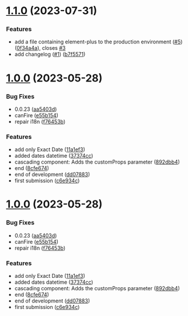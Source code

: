 # [1.1.0](https://github.com/Liberty-liu/Everright-filter/compare/v1.0.0...v1.1.0) (2023-07-31)


### Features

* add a file containing element-plus to the production environment ([#5](https://github.com/Liberty-liu/Everright-filter/issues/5)) ([0f34a4a](https://github.com/Liberty-liu/Everright-filter/commit/0f34a4ae56c7df33b50adee133b4f7c2d432248c)), closes [#3](https://github.com/Liberty-liu/Everright-filter/issues/3)
* add changelog ([#1](https://github.com/Liberty-liu/Everright-filter/issues/1)) ([b7f5571](https://github.com/Liberty-liu/Everright-filter/commit/b7f55714b752dce0233c3ce55500d126ccf39a0c))



# [1.0.0](https://github.com/Liberty-liu/Everright-filter/compare/c6e934cb8c814c2122d7fd145589aff19870a50b...v1.0.0) (2023-05-28)


### Bug Fixes

* 0.0.23 ([aa5403d](https://github.com/Liberty-liu/Everright-filter/commit/aa5403d965ec108f617b926ce65c240bf90220f0))
* canFire ([e55b154](https://github.com/Liberty-liu/Everright-filter/commit/e55b1541dad6539dd7aa84f0f8443c233df03b08))
* repair i18n ([f76453b](https://github.com/Liberty-liu/Everright-filter/commit/f76453bb6980e1248cbe7cb99b17483a52794578))


### Features

* add only Exact Date ([11a1ef3](https://github.com/Liberty-liu/Everright-filter/commit/11a1ef30ba38b85557b1fef76dbb518e75da22d5))
* added dates datetime ([37374cc](https://github.com/Liberty-liu/Everright-filter/commit/37374ccd6b27facefd65736ea2858c96a17eb27d))
* cascading component: Adds the customProps parameter ([892dbb4](https://github.com/Liberty-liu/Everright-filter/commit/892dbb4a23b4ab803e543566410d6b701867372b))
* end ([8cfe674](https://github.com/Liberty-liu/Everright-filter/commit/8cfe67408cca07fd179e72bcd03f3811b82e5660))
* end of development ([dd07883](https://github.com/Liberty-liu/Everright-filter/commit/dd07883bed2a67128cb9069a07cbc889757812c5))
* first submission ([c6e934c](https://github.com/Liberty-liu/Everright-filter/commit/c6e934cb8c814c2122d7fd145589aff19870a50b))



# [1.0.0](https://github.com/Liberty-liu/Everright-filter/compare/c6e934cb8c814c2122d7fd145589aff19870a50b...v1.0.0) (2023-05-28)


### Bug Fixes

* 0.0.23 ([aa5403d](https://github.com/Liberty-liu/Everright-filter/commit/aa5403d965ec108f617b926ce65c240bf90220f0))
* canFire ([e55b154](https://github.com/Liberty-liu/Everright-filter/commit/e55b1541dad6539dd7aa84f0f8443c233df03b08))
* repair i18n ([f76453b](https://github.com/Liberty-liu/Everright-filter/commit/f76453bb6980e1248cbe7cb99b17483a52794578))


### Features

* add only Exact Date ([11a1ef3](https://github.com/Liberty-liu/Everright-filter/commit/11a1ef30ba38b85557b1fef76dbb518e75da22d5))
* added dates datetime ([37374cc](https://github.com/Liberty-liu/Everright-filter/commit/37374ccd6b27facefd65736ea2858c96a17eb27d))
* cascading component: Adds the customProps parameter ([892dbb4](https://github.com/Liberty-liu/Everright-filter/commit/892dbb4a23b4ab803e543566410d6b701867372b))
* end ([8cfe674](https://github.com/Liberty-liu/Everright-filter/commit/8cfe67408cca07fd179e72bcd03f3811b82e5660))
* end of development ([dd07883](https://github.com/Liberty-liu/Everright-filter/commit/dd07883bed2a67128cb9069a07cbc889757812c5))
* first submission ([c6e934c](https://github.com/Liberty-liu/Everright-filter/commit/c6e934cb8c814c2122d7fd145589aff19870a50b))



